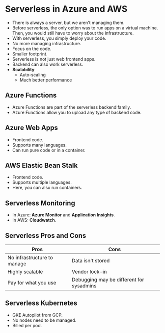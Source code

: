 # Serverless in Azure and AWS

- There is always a server, but we aren't managing them.
- Before serverless, the only option was to run apps on a virtual machine. Then, you would still have to worry about the infrastructure.
- With serverless, you simply deploy your code.
- No more managing infrastructure.
- Focus on the code.
- Smaller footprint.
- Serverless is not just web frontend apps.
- Backend can also work serverless.
- **Scalability**
  - Auto-scaling
  - Much better performance

## Azure Functions

- Azure Functions are part of the serverless backend family.
- Azure Functions allow you to upload any type of backend code.

## Azure Web Apps

- Frontend code.
- Supports many languages.
- Can run pure code or in a container.

## AWS Elastic Bean Stalk

- Frontend code.
- Supports multiple languages.
- Here, you can also run containers.

## Serverless Monitoring

- In Azure: **Azure Monitor** and **Application Insights**.
- In AWS: **Cloudwatch**.

## Serverless Pros and Cons

Pros | Cons
------------ | -------------
No infrastructure to manage | Data isn't stored
Highly scalable | Vendor lock-in
Pay for what you use | Debugging may be different for sysadmins

## Serverless Kubernetes

- GKE Autopilot from GCP.
- No nodes need to be managed.
- Billed per pod.
